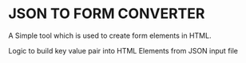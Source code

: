 # JSON TO FORM CONVERTER

A Simple tool which is used to create form elements in HTML.

Logic to build key value pair into HTML Elements from JSON input file
